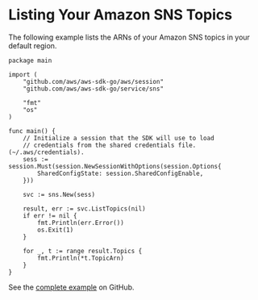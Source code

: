 # Listing Your Amazon SNS Topics<a name="sns-example-list-topics"></a>

The following example lists the ARNs of your Amazon SNS topics in your default region\.

```
package main

import (
    "github.com/aws/aws-sdk-go/aws/session"
    "github.com/aws/aws-sdk-go/service/sns"

    "fmt"
    "os"
)

func main() {
    // Initialize a session that the SDK will use to load
    // credentials from the shared credentials file. (~/.aws/credentials).
    sess := session.Must(session.NewSessionWithOptions(session.Options{
        SharedConfigState: session.SharedConfigEnable,
    }))

    svc := sns.New(sess)

    result, err := svc.ListTopics(nil)
    if err != nil {
        fmt.Println(err.Error())
        os.Exit(1)
    }

    for _, t := range result.Topics {
        fmt.Println(*t.TopicArn)
    }
}
```

See the [complete example](https://github.com/awsdocs/aws-doc-sdk-examples/blob/master/go/example_code/sns/SnsListTopics.go) on GitHub\.